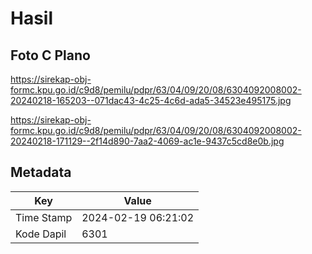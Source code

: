 # Hasil

## Foto C Plano

https://sirekap-obj-formc.kpu.go.id/c9d8/pemilu/pdpr/63/04/09/20/08/6304092008002-20240218-165203--071dac43-4c25-4c6d-ada5-34523e495175.jpg

https://sirekap-obj-formc.kpu.go.id/c9d8/pemilu/pdpr/63/04/09/20/08/6304092008002-20240218-171129--2f14d890-7aa2-4069-ac1e-9437c5cd8e0b.jpg


## Metadata

| Key        | Value               |
| ---------- | ------------------- |
| Time Stamp | 2024-02-19 06:21:02 |
| Kode Dapil | 6301                |



